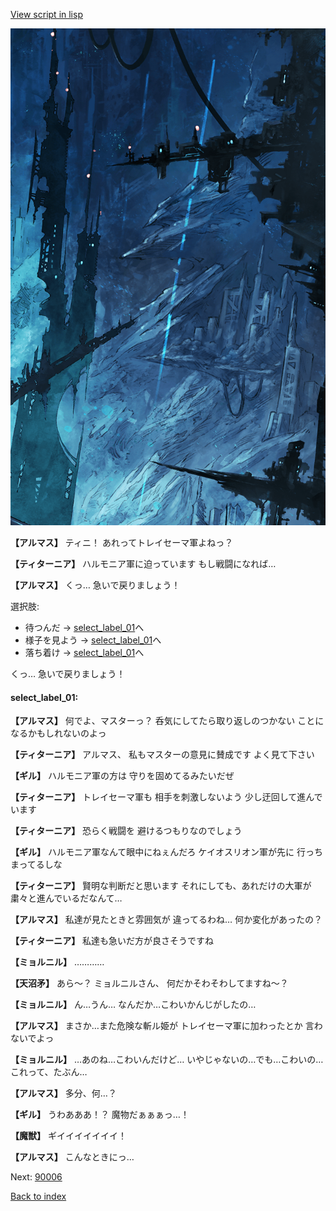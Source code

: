 [View script in lisp](../scripts/101003021.txt)

![underground_world_1.png](../images/backgrounds/underground_world_1.png)

**【アルマス】**
ティニ！
あれってトレイセーマ軍よねっ？

**【ティターニア】**
ハルモニア軍に迫っています
もし戦闘になれば…

**【アルマス】**
くっ…
急いで戻りましょう！

選択肢:
- 待つんだ → [select_label_01](#select_label_01)へ
- 様子を見よう → [select_label_01](#select_label_01)へ
- 落ち着け → [select_label_01](#select_label_01)へ

くっ…
急いで戻りましょう！

#### select_label_01:

**【アルマス】**
何でよ、マスターっ？
呑気にしてたら取り返しのつかない
ことになるかもしれないのよっ

**【ティターニア】**
アルマス、
私もマスターの意見に賛成です
よく見て下さい

**【ギル】**
ハルモニア軍の方は
守りを固めてるみたいだぜ

**【ティターニア】**
トレイセーマ軍も
相手を刺激しないよう
少し迂回して進んでいます

**【ティターニア】**
恐らく戦闘を
避けるつもりなのでしょう

**【ギル】**
ハルモニア軍なんて眼中にねぇんだろ
ケイオスリオン軍が先に
行っちまってるしな

**【ティターニア】**
賢明な判断だと思います
それにしても、あれだけの大軍が
粛々と進んでいるだなんて…

**【アルマス】**
私達が見たときと雰囲気が
違ってるわね…
何か変化があったの？

**【ティターニア】**
私達も急いだ方が良さそうですね

**【ミョルニル】**
…………

**【天沼矛】**
あら～？
ミョルニルさん、
何だかそわそわしてますね～？

**【ミョルニル】**
ん…うん…
なんだか…こわいかんじがしたの…

**【アルマス】**
まさか…また危険な斬ル姫が
トレイセーマ軍に加わったとか
言わないでよっ

**【ミョルニル】**
…あのね…こわいんだけど…
いやじゃないの…でも…こわいの…
これって、たぶん…

**【アルマス】**
多分、何…？

**【ギル】**
うわあああ！？
魔物だぁぁぁっ…！

**【魔獣】**
ギイイイイイイイ！

**【アルマス】**
こんなときにっ…

Next: [90006](90006.md)

[Back to index](index.md)
